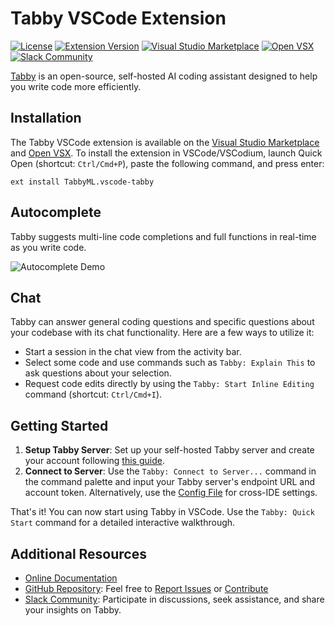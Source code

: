 # Tabby VSCode Extension

[![License](https://img.shields.io/badge/License-Apache_2.0-blue.svg)](https://opensource.org/licenses/Apache-2.0)
[![Extension Version](https://img.shields.io/visual-studio-marketplace/v/TabbyML.vscode-tabby)](https://marketplace.visualstudio.com/items?itemName=TabbyML.vscode-tabby)
[![Visual Studio Marketplace](https://img.shields.io/visual-studio-marketplace/i/TabbyML.vscode-tabby?label=marketplace)](https://marketplace.visualstudio.com/items?itemName=TabbyML.vscode-tabby)
[![Open VSX](https://img.shields.io/open-vsx/dt/TabbyML/vscode-tabby?label=Open-VSX)](https://open-vsx.org/extension/TabbyML/vscode-tabby)
[![Slack Community](https://shields.io/badge/Tabby-Join%20Slack-red?logo=slack)](https://links.tabbyml.com/join-slack)

[Tabby](https://tabby.tabbyml.com/) is an open-source, self-hosted AI coding assistant designed to help you write code more efficiently.

## Installation

The Tabby VSCode extension is available on the [Visual Studio Marketplace](https://marketplace.visualstudio.com/items?itemName=TabbyML.vscode-tabby) and [Open VSX](https://open-vsx.org/extension/TabbyML/vscode-tabby). To install the extension in VSCode/VSCodium, launch Quick Open (shortcut: `Ctrl/Cmd+P`), paste the following command, and press enter:

```
ext install TabbyML.vscode-tabby
```

## Autocomplete

Tabby suggests multi-line code completions and full functions in real-time as you write code.

![Autocomplete Demo](https://tabby.tabbyml.com/img/demo.gif)

## Chat

Tabby can answer general coding questions and specific questions about your codebase with its chat functionality. Here are a few ways to utilize it:

- Start a session in the chat view from the activity bar.
- Select some code and use commands such as `Tabby: Explain This` to ask questions about your selection.
- Request code edits directly by using the `Tabby: Start Inline Editing` command (shortcut: `Ctrl/Cmd+I`).

## Getting Started

1. **Setup Tabby Server**: Set up your self-hosted Tabby server and create your account following [this guide](https://tabby.tabbyml.com/docs/installation).
2. **Connect to Server**: Use the `Tabby: Connect to Server...` command in the command palette and input your Tabby server's endpoint URL and account token. Alternatively, use the [Config File](https://tabby.tabbyml.com/docs/extensions/configurations) for cross-IDE settings.

That's it! You can now start using Tabby in VSCode. Use the `Tabby: Quick Start` command for a detailed interactive walkthrough.

## Additional Resources

- [Online Documentation](https://tabby.tabbyml.com/)
- [GitHub Repository](https://github.com/TabbyML/tabby/): Feel free to [Report Issues](https://github.com/TabbyML/tabby/issues/new/choose) or [Contribute](https://github.com/TabbyML/tabby/blob/main/CONTRIBUTING.md)
- [Slack Community](https://links.tabbyml.com/join-slack): Participate in discussions, seek assistance, and share your insights on Tabby.
